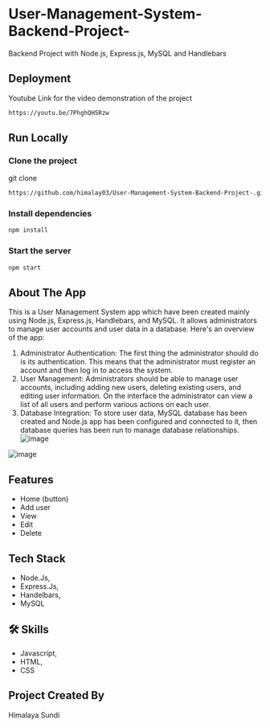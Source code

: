 # User-Management-System-Backend-Project-
Backend Project with Node.js, Express.js, MySQL and Handlebars

## Deployment

Youtube Link for the video demonstration of the project
```bash
https://youtu.be/7PhghQH5Rzw
```


## Run Locally

### Clone the project

  git clone
```bash
https://github.com/himalay03/User-Management-System-Backend-Project-.git
```
  
### Install dependencies

 ```bash
 npm install
 ```
  
### Start the server

 ```bash
 npm start
 ```
  
## About The App

This is a User Management System app which have been created mainly using Node.js, Express.js, Handlebars, and MySQL. 
It allows administrators to manage user accounts and user data in a database.
Here's an overview of the app:
1.  Administrator Authentication: The first thing the administrator should do is its authentication. This means that the administrator must register an account 
    and then log in to access the system.
2.	User Management: Administrators should be able to manage user accounts, including adding new users, deleting existing users, and editing user information.
    On the interface the administrator can view a list of all users and perform various actions on each user.
3.	Database Integration: To store user data, MySQL database has been created and Node.js app has been configured and connected to it, then database queries has
    been run to manage database relationships.
![image](https://user-images.githubusercontent.com/114144373/234212738-0d1f2bfa-f0b9-43d4-9f47-d29e8efbf97e.png)

![image](https://user-images.githubusercontent.com/114144373/234213240-375c5afd-0861-41b4-8b97-8b7bab31e7bc.png)


## Features

- Home (button)
- Add user
- View
- Edit
- Delete

## Tech Stack

- Node.Js,
- Express.Js,
- Handelbars,
- MySQL

## 🛠 Skills

- Javascript, 
- HTML, 
- CSS

## Project Created By

Himalaya Sundi
